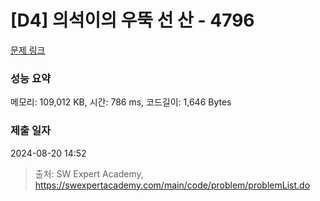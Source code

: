 # [D4] 의석이의 우뚝 선 산 - 4796 

[문제 링크](https://swexpertacademy.com/main/code/problem/problemDetail.do?contestProbId=AWS2h6AKBCoDFAVT) 

### 성능 요약

메모리: 109,012 KB, 시간: 786 ms, 코드길이: 1,646 Bytes

### 제출 일자

2024-08-20 14:52



> 출처: SW Expert Academy, https://swexpertacademy.com/main/code/problem/problemList.do